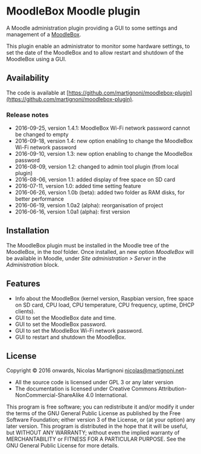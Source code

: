 # MoodleBox Moodle plugin

A Moodle administration plugin providing a GUI to some settings and management of a [MoodleBox](https://github.com/martignoni/make-moodlebox).

This plugin enable an administrator to monitor some hardware settings, to set the date of the MoodleBox and to allow restart and shutdown of the MoodleBox using a GUI.

## Availability

The code is available at [https://github.com/martignoni/moodlebox-plugin](https://github.com/martignoni/moodlebox-plugin).

### Release notes

* 2016-09-25, version 1.4.1: MoodleBox Wi-Fi network password cannot be changed to empty
* 2016-09-18, version 1.4: new option enabling to change the MoodleBox Wi-Fi network password
* 2016-09-10, version 1.3: new option enabling to change the MoodleBox password
* 2016-08-09, version 1.2: changed to admin tool plugin (from local plugin)
* 2016-08-06, version 1.1: added display of free space on SD card
* 2016-07-11, version 1.0: added time setting feature
* 2016-06-26, version 1.0b (beta): added two folder as RAM disks, for better performance
* 2016-06-19, version 1.0a2 (alpha): reorganisation of project
* 2016-06-16, version 1.0a1 (alpha): first version

## Installation

The MoodleBox plugin must be installed in the Moodle tree of the MoodleBox, in the _tool_ folder. Once installed, an new option _MoodleBox_ will be available in Moodle, under _Site administration > Server_ in the _Administration_ block.

## Features

* Info about the MoodleBox (kernel version, Raspbian version, free space on SD card, CPU load, CPU temperature, CPU frequency, uptime, DHCP clients).
* GUI to set the MoodleBox date and time.
* GUI to set the MoodleBox password.
* GUI to set the MoodleBox Wi-Fi network password.
* GUI to restart and shutdown the MoodleBox.

## License

Copyright © 2016 onwards, Nicolas Martignoni <nicolas@martignoni.net>

* All the source code is licensed under GPL 3 or any later version
* The documentation is licensed under Creative Commons Attribution-NonCommercial-ShareAlike 4.0 International.

This program is free software; you can redistribute it and/or modify it under the terms of the GNU General Public License as published by the Free Software Foundation; either version 3 of the License, or (at your option) any later version. This program is distributed in the hope that it will be useful, but WITHOUT ANY WARRANTY; without even the implied warranty of MERCHANTABILITY or FITNESS FOR A PARTICULAR PURPOSE. See the GNU General Public License for more details.


